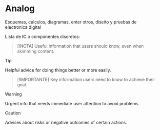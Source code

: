 # Analog
Esquemas, calculos, diagramas, enter otros, diseño y pruebas de electronica digital


Lista de IC o componentes discretos:

> [!NOTA]
> Useful information that users should know, even when skimming content.

> [!TIP]
> Helpful advice for doing things better or more easily.

> [!IMPORTANTE]
> Key information users need to know to achieve their goal.

> [!WARNING]
> Urgent info that needs immediate user attention to avoid problems.

> [!CAUTION]
> Advises about risks or negative outcomes of certain actions.



